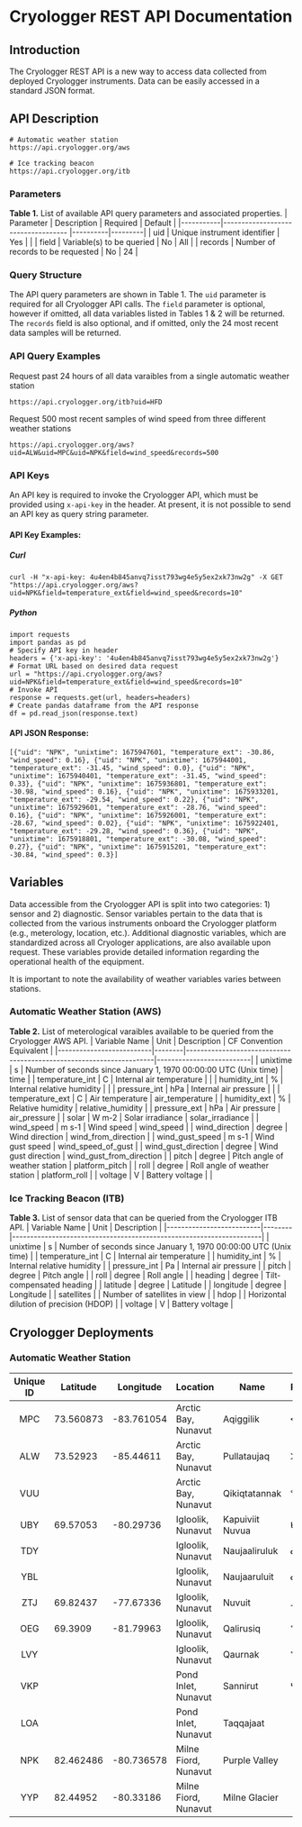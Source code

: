 # Cryologger REST API Documentation

## Introduction
The Cryologger REST API is a new way to access data collected from deployed Cryologger instruments. Data can be easily accessed in a standard JSON format. 

## API Description

```
# Automatic weather station
https://api.cryologger.org/aws

# Ice tracking beacon
https://api.cryologger.org/itb
```

### Parameters

**Table 1.**  List of available API query parameters and associated properties. 
| Parameter | Description                        | Required | Default |
|-----------|----------------------------------- |----------|---------|
| uid       | Unique instrument identifier       | Yes      |         |
| field     | Variable(s) to be queried          | No       | All     |
| records   | Number of records to be requested  | No       | 24      |

### Query Structure

The API query parameters are shown in Table 1. The `uid` parameter is required for all Cryologger API calls. The `field` parameter is optional, however if omitted, all data variables listed in Tables 1 & 2 will be returned. The `records` field is also optional, and if omitted, only the 24 most recent data samples will be returned.

### API Query Examples

Request past 24 hours of all data varaibles from a single automatic weather station
```
https://api.cryologger.org/itb?uid=HFD
```
Request 500 most recent samples of wind speed from three different weather stations
```
https://api.cryologger.org/aws?uid=ALW&uid=MPC&uid=NPK&field=wind_speed&records=500
```

### API Keys
An API key is required to invoke the Cryologger API, which must be provided using `x-api-key` in the header. At present, it is not possible to send an API key as query string parameter.

#### API Key Examples:

##### Curl
```
curl -H "x-api-key: 4u4en4b845anvq7isst793wg4e5y5ex2xk73nw2g" -X GET "https://api.cryologger.org/aws?uid=NPK&field=temperature_ext&field=wind_speed&records=10"
```

##### Python
```
import requests
import pandas as pd
# Specify API key in header
headers = {'x-api-key': '4u4en4b845anvq7isst793wg4e5y5ex2xk73nw2g'}
# Format URL based on desired data request
url = "https://api.cryologger.org/aws?uid=NPK&field=temperature_ext&field=wind_speed&records=10"
# Invoke API
response = requests.get(url, headers=headers)
# Create pandas dataframe from the API response
df = pd.read_json(response.text)
```

#### API JSON Response:

```
[{"uid": "NPK", "unixtime": 1675947601, "temperature_ext": -30.86, "wind_speed": 0.16}, {"uid": "NPK", "unixtime": 1675944001, "temperature_ext": -31.45, "wind_speed": 0.0}, {"uid": "NPK", "unixtime": 1675940401, "temperature_ext": -31.45, "wind_speed": 0.33}, {"uid": "NPK", "unixtime": 1675936801, "temperature_ext": -30.98, "wind_speed": 0.16}, {"uid": "NPK", "unixtime": 1675933201, "temperature_ext": -29.54, "wind_speed": 0.22}, {"uid": "NPK", "unixtime": 1675929601, "temperature_ext": -28.76, "wind_speed": 0.16}, {"uid": "NPK", "unixtime": 1675926001, "temperature_ext": -28.67, "wind_speed": 0.02}, {"uid": "NPK", "unixtime": 1675922401, "temperature_ext": -29.28, "wind_speed": 0.36}, {"uid": "NPK", "unixtime": 1675918801, "temperature_ext": -30.08, "wind_speed": 0.27}, {"uid": "NPK", "unixtime": 1675915201, "temperature_ext": -30.84, "wind_speed": 0.3}]
```

## Variables

Data accessible from the Cryologger API is split into two categories: 1) sensor and 2) diagnostic. Sensor variables pertain to the data that is collected from the various instruments onboard the Cryologger platform (e.g., meterology, location, etc.). Additional diagnostic variables, which are standardized across all Cryologer applications, are also available upon request. These variables provide detailed information regarding the operational health of the equipment.

It is important to note the availability of weather variables varies between stations.

### Automatic Weather Station (AWS)

**Table 2.**  List of meterological varaibles available to be queried from the Cryologger AWS API. 
| Variable Name            | Unit   | Description                                                         | CF Convention Equivalent |
|--------------------------|--------|---------------------------------------------------------------------|--------------------------|
| unixtime                 | s      | Number of seconds since January 1, 1970 00:00:00 UTC (Unix time)    | time                     |
| temperature_int          | C      | Internal air temperature                                            |                          |
| humidity_int             | %      | Internal relative humidity                                          |                          |
| pressure_int             | hPa    | Internal air pressure                                               |                          |
| temperature_ext          | C      | Air temperature                                                     | air_temperature          |
| humidity_ext             | %      | Relative humidity                                                   | relative_humidity        |
| pressure_ext             | hPa    | Air pressure                                                        | air_pressure             |
| solar                    | W m-2  | Solar irradiance                                                    | solar_irradiance         |
| wind_speed               | m s-1  | Wind speed                                                          | wind_speed               |
| wind_direction           | degree | Wind direction                                                      | wind_from_direction      |
| wind_gust_speed          | m s-1  | Wind gust speed                                                     | wind_speed_of_gust       |
| wind_gust_direction      | degree | Wind gust direction                                                 | wind_gust_from_direction |
| pitch                    | degree | Pitch angle of weather station                                      | platform_pitch           |
| roll                     | degree | Roll angle of weather station                                       | platform_roll            |
| voltage                  | V      | Battery voltage                                                     |                          |

### Ice Tracking Beacon (ITB)

**Table 3.**  List of sensor data that can be queried from the Cryologger ITB API. 
| Variable Name            | Unit   | Description                                                         | 
|--------------------------|--------|---------------------------------------------------------------------|
| unixtime                 | s      | Number of seconds since January 1, 1970 00:00:00 UTC (Unix time)    |
| temperature_int          | C      | Internal air temperature                                            |
| humidity_int             | %      | Internal relative humidity                                          |
| pressure_int             | Pa     | Internal air pressure                                               |
| pitch                    | degree | Pitch angle                                                         |
| roll                     | degree | Roll angle                                                          |
| heading                  | degree | Tilt-compensated heading                                            |
| latitude                 | degree | Latitude                                                            |
| longitude                | degree | Longitude                                                           |
| satellites               |        | Number of satellites in view                                        |
| hdop                     |        | Horizontal dilution of precision (HDOP)                             |
| voltage                  | V      | Battery voltage                                                     |


## Cryologger Deployments

### Automatic Weather Station
| Unique ID | Latitude   | Longitude  | Location             | Name                  | Place Name    |
|:---------:|------------|------------|----------------------|-----------------------|---------------|
| MPC	      | 73.560873  | -83.761054 | Arctic Bay, Nunavut  | Aqiggilik             | ᐊᕿᒋᓕᒃ        |
| ALW	      | 73.52923   | -85.44611  | Arctic Bay, Nunavut  | Pullataujaq           | ᐳᓪᓚᑕᐅᔭᖅ      |
| VUU	      |            |            | Arctic Bay, Nunavut  | Qikiqtatannak         | ᕿᑭᖅᑕᑕᓐᓇᒃ     |
| UBY       | 69.57053   | -80.29736  | Igloolik, Nunavut    | Kapuiviit Nuvua       | ᑲᐳᐃᕖᑦ ᓄᕗᐊ   |
| TDY       |            |            | Igloolik, Nunavut    | Naujaaliruluk         | ᓇᐅᔮᓕᕈᓗᒃ      |
| YBL       |            |            | Igloolik, Nunavut    | Naujaaruluit          | ᓇᐅᔮᕈᓗᐃᑦ      |
| ZTJ       | 69.82437   | -77.67336  | Igloolik, Nunavut    | Nuvuit                | ᓄᕗᐃᑦ         |
| OEG       | 69.3909    | -81.79963  | Igloolik, Nunavut    | Qalirusiq             | ᖃᓕᕈᓯᖅ        |
| LVY       |            |            | Igloolik, Nunavut    | Qaurnak               | ᖃᐅᕐᓇᒃ        |
| VKP	      |            |            | Pond Inlet, Nunavut  | Sannirut              | ᓴᓐᓂᕈᑦ         |
| LOA	      |            |            | Pond Inlet, Nunavut  | Taqqajaat             |               |
| NPK	      | 82.462486  | -80.736578 | Milne Fiord, Nunavut | Purple Valley         |               |
| YYP	      | 82.44952   | -80.33186  | Milne Fiord, Nunavut | Milne Glacier         |               |
